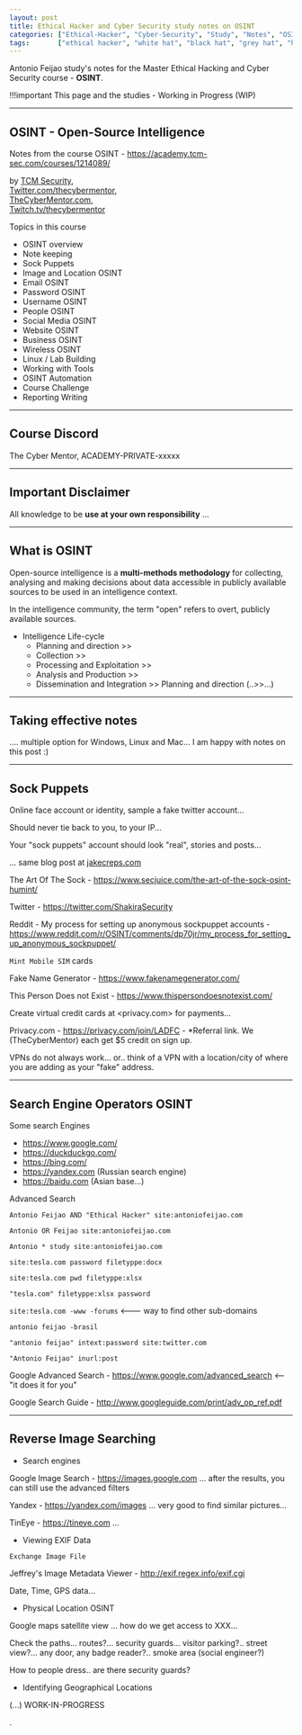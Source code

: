 ```yaml
---
layout: post
title: Ethical Hacker and Cyber Security study notes on OSINT
categories: ["Ethical-Hacker", "Cyber-Security", "Study", "Notes", "OSINT"]
tags:       ["ethical hacker", "white hat", "black hat", "grey hat", "hacker", "education", "study", "linux", "networking", "bash", "python", "javascript"]
---
```


Antonio Feijao study's notes for the Master Ethical Hacking and Cyber Security course - **OSINT**.

!!!important
  This page and the studies - Working in Progress  (WIP)
  
----

## OSINT - Open-Source Intelligence

 Notes from the course OSINT - <https://academy.tcm-sec.com/courses/1214089/>

by
  [TCM Security](https://tcm-sec.com/),  
  [Twitter.com/thecybermentor](https://twitter.com/thecybermentor),  
  [TheCyberMentor.com](https://thecybermentor.com/),  
  [Twitch.tv/thecybermentor](https://twitch.tv/thecybermentor/)

Topics in this course

* OSINT overview
* Note keeping
* Sock Puppets
* Image and Location OSINT
* Email OSINT
* Password OSINT
* Username OSINT
* People OSINT
* Social Media OSINT
* Website OSINT
* Business OSINT
* Wireless OSINT
* Linux / Lab Building
* Working with Tools
* OSINT Automation
* Course Challenge
* Reporting Writing

----

## Course Discord

The Cyber Mentor, ACADEMY-PRIVATE-xxxxx

----

## Important Disclaimer

All knowledge to be **use at your own responsibility** ...

----

## What is OSINT

Open-source intelligence is a **multi-methods methodology** for collecting, analysing and making decisions about data accessible in publicly available sources to be used in an intelligence context.

In the intelligence community, the term "open" refers to overt, publicly available sources.

* Intelligence Life-cycle
  * Planning and direction >>
  * Collection >>
  * Processing and Exploitation >>
  * Analysis and Production >>
  * Dissemination and Integration >> Planning and direction (..>>...)

----

## Taking effective notes

.... multiple option for Windows, Linux and Mac... I am happy with notes on this post :)

----

## Sock Puppets

Online face account or identity, sample a fake twitter account...

Should never tie back to you, to your IP...

Your "sock puppets" account should look "real", stories and posts...

... same blog post at [jakecreps.com](https://jakecreps.com/sock-puppets/)

The Art Of The Sock - <https://www.secjuice.com/the-art-of-the-sock-osint-humint/>

Twitter - <https://twitter.com/ShakiraSecurity>

Reddit - My process for setting up anonymous sockpuppet accounts - <https://www.reddit.com/r/OSINT/comments/dp70jr/my_process_for_setting_up_anonymous_sockpuppet/>

  `Mint Mobile SIM` cards

Fake Name Generator - <https://www.fakenamegenerator.com/>

This Person Does not Exist - <https://www.thispersondoesnotexist.com/>

Create virtual credit cards at <privacy.com> for payments...

Privacy.com - <https://privacy.com/join/LADFC> - *Referral link. We (TheCyberMentor) each get $5 credit on sign up.

VPNs do not always work... or.. think of a VPN with a location/city of where you are adding as your "fake" address.

----

## Search Engine Operators OSINT

Some search Engines

* <https://www.google.com/>
* <https://duckduckgo.com/>
* <https://bing.com/>
* <https://yandex.com> (Russian search engine)
* <https://baidu.com> (Asian base...)


Advanced Search

`Antonio Feijao AND "Ethical Hacker" site:antoniofeijao.com`

`Antonio OR Feijao site:antoniofeijao.com`

`Antonio * study site:antoniofeijao.com`

`site:tesla.com password filetyppe:docx`

`site:tesla.com pwd filetyppe:xlsx`

`"tesla.com" filetyppe:xlsx password`

`site:tesla.com -www -forums`   <--- way to find other sub-domains

`antonio feijao -brasil`

`"antonio feijao" intext:password site:twitter.com`

`"Antonio Feijao" inurl:post`

Google Advanced Search - <https://www.google.com/advanced_search>  <-- "it does it for you"

Google Search Guide - <http://www.googleguide.com/print/adv_op_ref.pdf>

----

## Reverse Image Searching

* Search engines

Google Image Search - <https://images.google.com> ... after the results, you can still use the advanced filters

Yandex - <https://yandex.com/images> ... very good to find similar pictures...

TinEye - <https://tineye.com> ... 


* Viewing EXIF Data

`Exchange Image File`

Jeffrey's Image Metadata Viewer - <http://exif.regex.info/exif.cgi>

Date, Time, GPS data...


* Physical Location OSINT

Google maps satellite view ... how do we get access to XXX...

Check the paths... routes?... security guards... visitor parking?.. street view?... any door, any badge reader?.. smoke area (social engineer?)

How to people dress.. are there security guards?


* Identifying Geographical Locations

(...) WORK-IN-PROGRESS




















.
